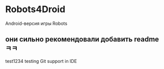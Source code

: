 Robots4Droid
============

Android-версия игры Robots


они сильно рекомендовали добавить readme ㅋㅋ
-
test1234 testing Git support in IDE
